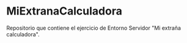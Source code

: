 # MiExtranaCalculadora
Repositorio que contiene el ejercicio de Entorno Servidor "Mi extraña calculadora".
